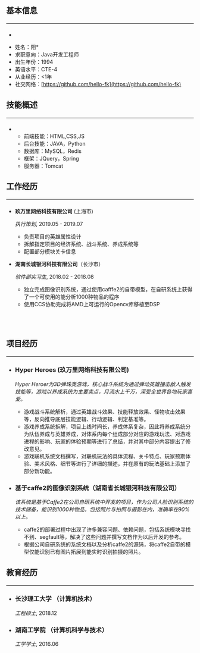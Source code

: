 

基本信息<hr>
---------

*   
 - 姓名：阳*
 - 求职意向：Java开发工程师
 - 出生年份：1994
 - 英语水平：CTE-4
 - 从业经历：<1年
 - 社交网络：[https://github.com/hello-fk](https://github.com/hello-fk)

技能概述<hr>
------

*  - 前端技能：HTML,CSS,JS
   - 后台技能：JAVA，Python
   - 数据库：MySQL，Redis
   - 框架：JQuery，Spring
   - 服务器：Tomcat

工作经历<hr>
---------------

*   **玖万里网络科技有限公司** (上海市)

    *执行策划*, 2019.05 - 2019.07

    -   负责项目的英雄属性设计
    -   拆解指定项目的经济系统、战斗系统、养成系统等
    -   配置部分模块关卡信息

*   **湖南长城银河科技有限公司**（长沙市）

    *软件部实习生*, 2018.02 - 2018.08

    -   独立完成图像识别系统，通过使用cafffe2的自带模型，在自研系统上获得了一个可使用的能分析1000种物品的程序
    -   使用CCS协助完成将AMD上可运行的Opencv库移植至DSP

<br><br>项目经历<hr>
---------------

*   <h3>Hyper Heroes (玖万里网络科技有限公司)</h3>

    *Hyper Heroer为3D弹珠类游戏，核心战斗系统为通过弹动英雄撞击敌人触发技能等，游戏以养成系统为主要卖点，月流水上千万，深受全世界各地玩家喜爱。*

    -   游戏战斗系统解析，通过英雄战斗效果、技能释放效果、怪物攻击效果等，反向推导底层技能逻辑、行动逻辑、判定基准等。
    -   游戏养成系统拆解，项目上线时间长，养成体系复杂，因此将养成系统分为队伍养成与英雄养成，对体系内每个组成部分对应的游戏玩法、对游戏进程的影响、玩家的体验预期等进行了总结，并对其中部分内容提出了修改意见。
    -   游戏联机系统文档撰写，对联机玩法的具体流程、关卡特点、玩家预期体验、美术风格、细节等进行了详细的描述，并在原有的玩法基础上添加了部分新功能。

*   <h3>基于caffe2的图像识别系统（湖南省长城银河科技有限公司）</h3>

    *该系统是基于Caffe2在公司自研系统中开发的项目，作为公司人脸识别系统的技术储备，能识别1000种物品，包括照片与拍照与摄影在内，准确率在90%以上。*

    -  caffe2的部署过程中出现了许多兼容问题、依赖问题，包括系统模块寻找不到、segfault等，解决了这些问题并撰写文档作为以后开发的参考。
    -  根据公司自研系统的系统文档以及分析caffe2的源码，将caffe2自带的模型仅能识别已有图片拓展到能实时识别拍摄的照片。



教育经历<hr>
---------

*   <h3>长沙理工大学 （计算机技术）</h3>

    *工程硕士*, 2018.12

*   <h3>湖南工学院 （计算机科学与技术）</h3>

    *工学学士*, 2016.06





